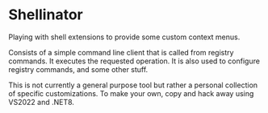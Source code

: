 
# Shellinator
Playing with shell extensions to provide some custom context menus.

Consists of a simple command line client that is called from registry commands. It executes the requested operation.
It is also used to configure registry commands, and some other stuff.

This is not currently a general purpose tool but rather a personal collection of specific customizations.
To make your own, copy and hack away using VS2022 and .NET8.
